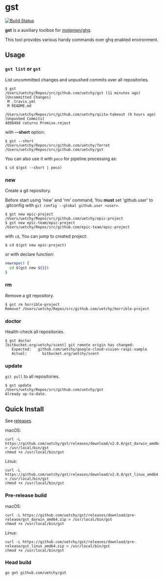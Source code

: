 # gst

[![Build Status](https://travis-ci.org/uetchy/gst.svg)](https://travis-ci.org/uetchy/gst)

__gst__ is a auxiliary toolbox for [motemen/ghq](https://github.com/motemen/ghq).

This tool provides various handy commands over ghq enabled environment.

## Usage

### `gst list` or `gst`

List uncommitted changes and unpushed commits over all repositories.

```console
$ gst
/Users/uetchy/Repos/src/github.com/uetchy/gst (11 minutes ago)
[Uncommitted Changes]
 M .travis.yml
 M README.md

/Users/uetchy/Repos/src/github.com/uetchy/qiita-takeout (9 hours ago)
[Unpushed Commits]
409849d returns Promise.reject
```

with **--short** option:

```console
$ gst --short
/Users/uetchy/Repos/src/github.com/uetchy/ferret
/Users/uetchy/Repos/src/github.com/uetchy/gst
```

You can also use it with `peco` for pipeline processing as:

```
$ cd $(gst --short | peco)
```

### new

Create a git repository.

Before start using 'new' and 'rm' command, You **must** set 'github.user' to .gitconfig with `git config --global github.user <user>`.

```console
$ gst new epic-project
/Users/uetchy/Repos/src/github.com/uetchy/epic-project
$ gst new epic-team/epic-project
/Users/uetchy/Repos/src/github.com/epic-team/epic-project
```

with `cd`, You can jump to created project:

```console
$ cd $(gst new epic-project)
```

or with declare function:

```zsh
newrepo() {
  cd $(gst new ${1})
}
```

### rm

Remove a git repository.

```console
$ gst rm horrible-project
Remove? /Users/uetchy/Repos/src/github.com/uetchy/horrible-project
```

### doctor

Health-check all repositories.

```console
$ gst doctor
[bitbucket.org/uetchy/scent] git remote origin has changed:
   Expected:   github.com/uetchy/google-cloud-vision-raspi-sample
   Actual:       bitbucket.org/uetchy/scent
```

### update

`git pull` to all repositories.

```console
$ gst update
/Users/uetchy/Repos/src/github.com/uetchy/gst
Already up-to-date.
```

## Quick Install

See [releases](https://github.com/uetchy/gst/releases/latest).

macOS:

```console
curl -L https://github.com/uetchy/gst/releases/download/v2.0.0/gst_darwin_amd64.zip > /usr/local/bin/gst
chmod +x /usr/local/bin/gst
```

Linux:

```console
curl -L https://github.com/uetchy/gst/releases/download/v2.0.0/gst_linux_amd64.zip > /usr/local/bin/gst
chmod +x /usr/local/bin/gst
```

### Pre-release build

macOS:

```console
curl -L https://github.com/uetchy/gst/releases/download/pre-release/gst_darwin_amd64.zip > /usr/local/bin/gst
chmod +x /usr/local/bin/gst
```

Linux:

```console
curl -L https://github.com/uetchy/gst/releases/download/pre-release/gst_linux_amd64.zip > /usr/local/bin/gst
chmod +x /usr/local/bin/gst
```

### Head build

```console
go get github.com/uetchy/gst
```